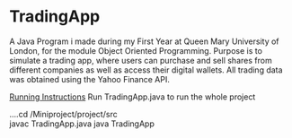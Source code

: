 # TradingApp

A Java Program i made during my First Year at Queen Mary University of London, for the module Object Oriented Programming.
Purpose is to simulate a trading app, where users can purchase and sell shares from different companies as well as access their digital wallets.
All trading data was obtained using the Yahoo Finance API.

<ins>Running Instructions</ins>
Run TradingApp.java to run the whole project

….cd /Miniproject/project/src	
	javac TradingApp.java
		java TradingApp
